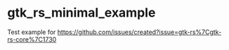 # gtk_rs_minimal_example

Test example for https://github.com/issues/created?issue=gtk-rs%7Cgtk-rs-core%7C1730
